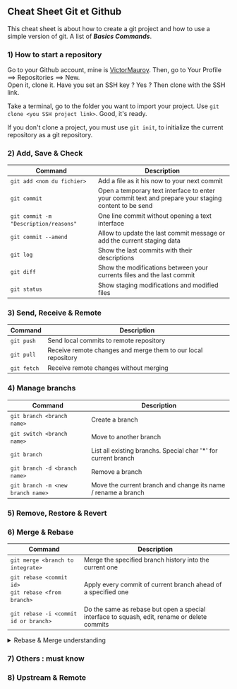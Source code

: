 ## Cheat Sheet Git et Github

This cheat sheet is about how to create a git project and how to use a simple version of git.
A list of ***Basics Commands***.

### 1) **How to start a repository**

Go to your Github account, mine is [VictorMauroy](https://github.com/VictorMauroy).
Then, go to Your Profile ==> Repositories ==> New.</br>
Open it, clone it. Have you set an SSH key ? Yes ? Then clone with the SSH link.

Take a terminal, go to the folder you want to import your project.
Use `git clone <you SSH project link>`.
Good, it's ready.

If you don't clone a project, you must use `git init`, to initialize the current repository as a git repository.

### 2) **Add, Save & Check**

| Command | Description |
| --- | --- |
| `git add <nom du fichier>` | Add a file as it his now to your next commit |
|`git commit`| Open a temporary text interface to enter your commit text and prepare your staging content to be send |
|`git commit -m "Description/reasons"`| One line commit without opening a text interface|
|`git commit --amend`|Allow to update the last commit message or add the current staging data|
|`git log`|Show the last commits with their descriptions|
|`git diff`|Show the modifications between your currents files and the last commit|
|`git status`|Show staging modifications and modified files|

### 3) **Send, Receive & Remote**

| Command | Description |
| --- | --- |
| `git push` | Send local commits to remote repository|
| `git pull` | Receive remote changes and merge them to our local repository |
| `git fetch` | Receive remote changes without merging |

### 4) **Manage branchs**

| Command | Description |
| --- | --- |
|`git branch <branch name>`|Create a branch|
|`git switch <branch name>`|Move to another branch|
|`git branch`|List all existing branchs. Special char '*' for current branch|
|`git branch -d <branch name>`|Remove a branch|
|`git branch -m <new branch name>`|Move the current branch and change its name / rename a branch|

### 5) **Remove, Restore & Revert**

### 6) **Merge & Rebase**

| Command | Description |
| --- | --- | 
|`git merge <branch to integrate>`|Merge the specified branch history into the current one|
|`git rebase <commit id>` </br> `git rebase <from branch>`|Apply every commit of current branch ahead of a specified one|
|`git rebase -i <commit id or branch>` |Do the same as rebase but open a special interface to squash, edit, rename or delete commits|

<details>
<summary>Rebase & Merge understanding</summary>
<img src="IMAGES/git-merge-vs-rebase.PNG" width="450" height="280"></img></br> 

Both are used to integrate changes from one branch to another.

**Rebase :** The main purpose of `git rebase` is that it will allow to obtain a much more simplified history. It changes the "base" of your branch by adding the commits of another one to its origin.
    <details>
    <summary>Detailed scheme</summary>
    <img src="IMAGES/rebase-understanding.PNG" width="450" height="320"></img>
    </details>

*Warning : do your best to avoid making git rebase if you already pushed to a public repo the commits of the branch you are gonna rebase.*
</details>



### 7) **Others : must know**

### 8) **Upstream & Remote**